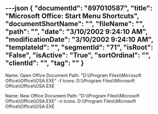---json
{
  "documentId": "897010587",
  "title": "Microsoft Office: Start Menu Shortcuts",
  "documentShortName": "",
  "fileName": "",
  "path": "",
  "date": "3/10/2002 9:24:10 AM",
  "modificationDate": "3/10/2002 9:24:10 AM",
  "templateId": "",
  "segmentId": "71",
  "isRoot": "False",
  "isActive": "True",
  "sortOrdinal": "",
  "clientId": "",
  "tag": ""
}
---

Name: Open Office Document
Path: &quot;D:&bsol;&bsol;Program Files&bsol;&bsol;Microsoft Office&bsol;&bsol;Office&bsol;&bsol;OSA.EXE&quot; -f
Icons: D:&bsol;&bsol;Program Files&bsol;&bsol;Microsoft Office&bsol;&bsol;Office&bsol;&bsol;OSA.EXE

Name: New Office Document
Path: &quot;D:&bsol;&bsol;Program Files&bsol;&bsol;Microsoft Office&bsol;&bsol;Office&bsol;&bsol;OSA.EXE&quot; -n
Icons: D:&bsol;&bsol;Program Files&bsol;&bsol;Microsoft Office&bsol;&bsol;Office&bsol;&bsol;OSA.EXE
